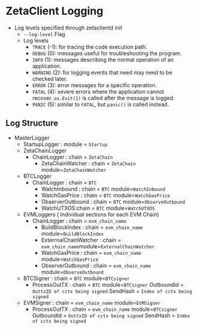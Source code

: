 # ZetaClient Logging

- Log levels specified through zetaclientd init
    - `--log-level`   Flag
    - Log levels
        - `TRACE` (-1): for tracing the code execution path.
        - `DEBUG` (0): messages useful for troubleshooting the program.
        - `INFO` (1): messages describing the normal operation of an application.
        - `WARNING` (2): for logging events that need may need to be checked later.
        - `ERROR` (3): error messages for a specific operation.
        - `FATAL` (4): severe errors where the application cannot recover. `os.Exit(1)` is called after the message is logged.
        - `PANIC` (5): similar to `FATAL`, but `panic()` is called instead.

## Log Structure

- MasterLogger
    - StartupLogger : module = `Startup`
    - ZetaChainLogger
        - ChainLogger   : chain = `ZetaChain`
            - ZetaChainWatcher :  chain = `ZetaChain`   module=`ZetaChainWatcher`
    - BTCLogger
        - ChainLogger   : chain = `BTC`
            - WatchInbound  : chain = `BTC`   module=`WatchInbound`
            - WatchGasPrice : chain = `BTC`   module=`WatchGasPrice`
            - ObserverOutbound : chain = `BTC`  module=`ObserveOutbound`
            - WatchUTXOS:chain = `BTC`  module=`WatchUTXOS`
    - EVMLoggers ( Individual sections for each EVM Chain)
        - ChainLogger   : chain = `evm_chain_name`
            - BuildBlockIndex : chain = `evm_chain_name`   module=`BuildBlockIndex`
            - ExterrnalChainWatcher  : chain = `evm_chain_name`module=`ExternalChainWatcher`
            - WatchGasPrice : chain = `evm_chain_name`   module=`WatchGasPrice`
            - ObserverOutbound : chain = `evm_chain_name`  module=`ObserveOutbound`
    - BTCSigner : chain = `BTC`   module=`BTCsigner`
        - ProcessOutTX : chain = `BTC`   module=`BTCsigner`  OutboundId = `OuttxID of cctx being signed`  SendHash = `Index of cctx being signed`
    - EVMSigner : chain =  `evm_chain_name` module=`EVMSigner`
        - ProcessOutTX : chain =   `evm_chain_name` module=`BTCsigner`    OutboundId =  `OuttxID of cctx being signed` SendHash = `Index of cctx being signed`